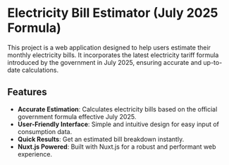 # Electricity Bill Estimator (July 2025 Formula)

This project is a web application designed to help users estimate their monthly electricity bills. It incorporates the latest electricity tariff formula introduced by the government in July 2025, ensuring accurate and up-to-date calculations.

## Features

- **Accurate Estimation**: Calculates electricity bills based on the official government formula effective July 2025.
- **User-Friendly Interface**: Simple and intuitive design for easy input of consumption data.
- **Quick Results**: Get an estimated bill breakdown instantly.
- **Nuxt.js Powered**: Built with Nuxt.js for a robust and performant web experience.
